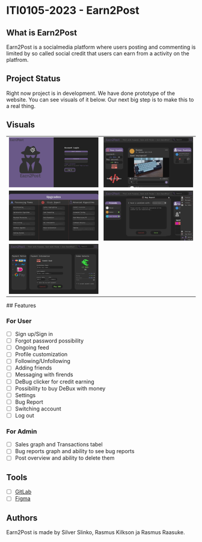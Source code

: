 # ITI0105-2023 - Earn2Post



## What is Earn2Post

Earn2Post is a socialmedia platform where users posting and commenting is limited by so called social credit that users can earn from a activity on the platfrom.

## Project Status

Right now project is in development. We have done prototype of the website. You can see visuals of it below. Our next big step is to make this to a real thing.

## Visuals
<html>
<head>
<style>
table {
  width: 100%;
}

table, th, td {
  border: 1px solid black;
  border-collapse: collapse;
}

th, td {
  padding: 15px;
  text-align: left;
}

img {
  width: 100%;
  height: auto;
}
</style>
</head>
<body>

<table>
  <tr>
    <td><img src="/pics/Screenshot%202023-10-19%20000617.png" alt="Image 1"></td>
    <td><img src="/pics/Screenshot%202023-10-19%20001323.png" alt="Image 2"></td>
  </tr>
  <tr>
    <td><img src="/pics/Screenshot%202023-10-19%20001425.png" alt="Image 3"></td>
    <td><img src="/pics/Screenshot%202023-10-19%20001542.png" alt="Image 4"></td>
  </tr>
  <tr>
    <td><img src="/pics/Screenshot%202023-10-19%20001445.png" alt="Image 5"></td>
    <td></td>
  </tr>
</table>

</body>
</html>
## Features

### For User
- [ ] Sign up/Sign in
- [ ] Forgot password possibility
- [ ] Ongoing feed
- [ ] Profile customization
- [ ] Following/Unfollowing
- [ ] Adding friends
- [ ] Messaging with firends
- [ ] DeBug clicker for credit earning 
- [ ] Possibility to buy DeBux with money
- [ ] Settings
- [ ] Bug Report
- [ ] Switching account
- [ ] Log out

### For Admin
- [ ] Sales graph and Transactions tabel
- [ ] Bug reports graph and ability to see bug reports
- [ ] Post overview and ability to delete them

## Tools

- [ ] [GitLab](https://gitlab.cs.taltech.ee/rraasu/iti0105-2023)
- [ ] [Figma](https://www.figma.com/file/ADRzR9f2rCRiKne5f5kdr5/Untitled?type=design&mode=design&t=4gYQuHtCNYEVnsjo-1)

## Authors

Earn2Post is made by Silver Slinko, Rasmus Kilkson ja Rasmus Raasuke.